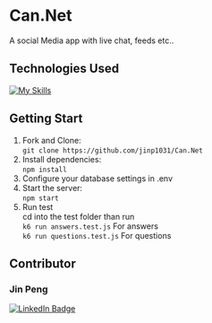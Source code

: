 # Can.Net
A social Media app with live chat, feeds etc..

## Technologies Used
[![My Skills](https://skills.thijs.gg/icons?i=nodejs,js,mongodb,express,css&theme=light)](https://skills.thijs.gg)

## Getting Start
1. Fork and Clone:</br>
```git clone https://github.com/jinp1031/Can.Net```
2. Install dependencies:</br>
```npm install```
3. Configure your database settings in .env
4. Start the server:</br>
```npm start```
5. Run test </br>
cd into the test folder than run</br>
```k6 run answers.test.js``` For answers </br>
```k6 run questions.test.js``` For questions






## Contributor
### Jin Peng
<div id="badges">
<a href="https://www.linkedin.com/in/jinpeng307/">
<img src="https://img.shields.io/badge/LinkedIn-blue?logo=linkedin&logoColor=white&style=for-the-badge" alt="LinkedIn Badge">
</div>
